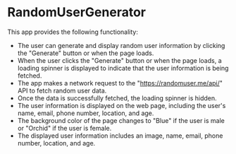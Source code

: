 # RandomUserGenerator

This app provides the following functionality:

- The user can generate and display random user information by clicking the "Generate" button or when the page loads.
- When the user clicks the "Generate" button or when the page loads, a loading spinner is displayed to indicate that the user information is being fetched.
- The app makes a network request to the "https://randomuser.me/api/" API to fetch random user data.
- Once the data is successfully fetched, the loading spinner is hidden.
- The user information is displayed on the web page, including the user's name, email, phone number, location, and age.
- The background color of the page changes to "Blue" if the user is male or "Orchid" if the user is female.
- The displayed user information includes an image, name, email, phone number, location, and age.